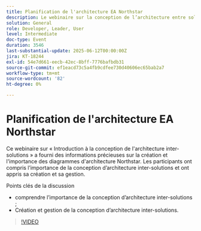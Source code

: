 ```yaml
---
title: Planification de l'architecture EA Northstar
description: Le webinaire sur la conception de l’architecture entre solutions a porté sur la valeur et la création des diagrammes Northstar, avec des informations clés pour les développeurs, les dirigeants et les utilisateurs.
solution: General
role: Developer, Leader, User
level: Intermediate
doc-type: Event
duration: 3546
last-substantial-update: 2025-06-12T00:00:00Z
jira: KT-18244
exl-id: 54e7d661-eecb-42ec-8bff-7776bafbdb31
source-git-commit: ef1eacd73c5a4fb9cdfee730d40606ec65bab2a7
workflow-type: tm+mt
source-wordcount: '82'
ht-degree: 0%

---
```


# Planification de l&#39;architecture EA Northstar

Ce webinaire sur « Introduction à la conception de l&#39;architecture inter-solutions » a fourni des informations précieuses sur la création et l&#39;importance des diagrammes d&#39;architecture Northstar. Les participants ont compris l’importance de la conception d’architecture inter-solutions et ont appris sa création et sa gestion.

Points clés de la discussion

* comprendre l’importance de la conception d’architecture inter-solutions ;
* Création et gestion de la conception d’architecture inter-solutions.

>[!VIDEO](https://video.tv.adobe.com/v/3463355/?learn=on&enablevpops)
